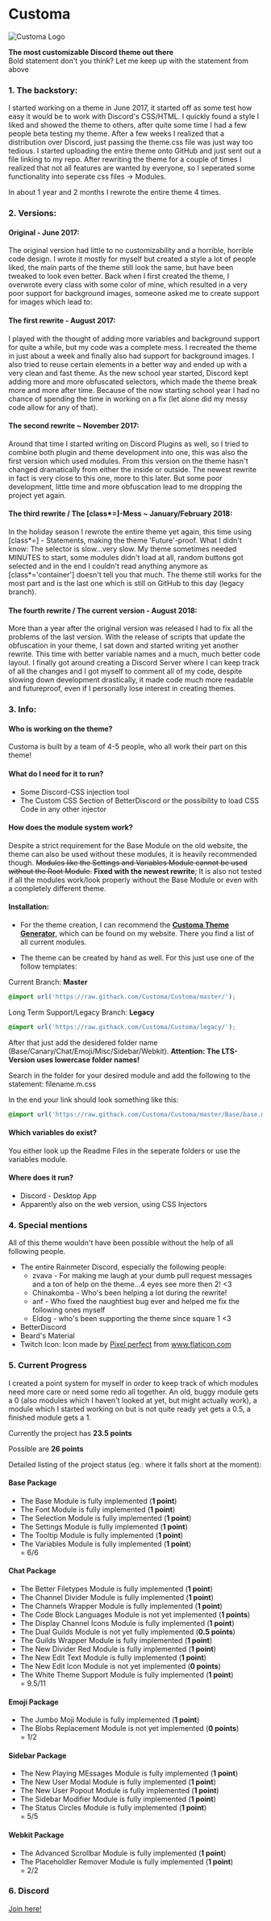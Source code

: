 # Customa

![Customa Logo](CustomaLogo.png)

**The most customizable Discord theme out there**<br/>
Bold statement don't you think? Let me keep up with the statement from above

### 1. The backstory:

I started working on a theme in June 2017, it started off as some test how easy it would be to work with Discord's CSS/HTML. I quickly found a style I liked and showed the theme to others, after quite some time I had a few people beta testing my theme. After a few weeks I realized that a distribution over Discord, just passing the theme.css file was just way too tedious. I started uploading the entire theme onto GitHub and just sent out a file linking to my repo. After rewriting the theme for a couple of times I realized that not all features are wanted by everyone, so I seperated some functionality into seperate css files -> Modules.

In about 1 year and 2 months I rewrote the entire theme 4 times.

### 2. Versions:

#### Original - June 2017:
The original version had little to no customizability and a horrible, horrible code design. I wrote it mostly for myself but created a style a lot of people liked, the main parts of the theme still look the same, but have been tweaked to look even better. Back when I first created the theme, I overwrote every class with some color of mine, which resulted in a very poor support for background images, someone asked me to create support for images which lead to:

#### The first rewrite - August 2017:
I played with the thought of adding more variables and background support for quite a while, but my code was a complete mess. I recreated the theme in just about a week and finally also had support for background images. I also tried to reuse certain elements in a better way and ended up with a very clean and fast theme. As the new school year started, Discord kept adding more and more obfuscated selectors, which made the theme break more and more after time. Because of the now starting school year I had no chance of spending the time in working on a fix (let alone did my messy code allow for any of that).

#### The second rewrite ~ November 2017:
Around that time I started writing on Discord Plugins as well, so I tried to combine both plugin and theme development into one, this was also the first version which used modules. From this version on the theme hasn't changed dramatically from either the inside or outside. The newest rewrite in fact is very close to this one, more to this later. But some poor development, little time and more obfuscation lead to me dropping the project yet again.

#### The third rewrite / The [class*=]-Mess ~ January/February 2018:
In the holiday season I rewrote the entire theme yet again, this time using [class*=] - Statements, making the theme 'Future'-proof. What I didn't know: The selector is slow...very slow. My theme sometimes needed MINUTES to start, some modules didn't load at all, random buttons got selected and in the end I couldn't read anything anymore as [class*='container'] doesn't tell you that much. The theme still works for the most part and is the last one which is still on GitHub to this day (legacy branch). 

#### The fourth rewrite / The current version - August 2018:
More than a year after the original version was released I had to fix all the problems of the last version. With the release of scripts that update the obfuscation in your theme, I sat down and started writing yet another rewrite. This time with better variable names and a much, much better code layout. I finally got around creating a Discord Server where I can keep track of all the changes and I got myself to comment all of my code, despite slowing down development drastically, it made code much more readable and futureproof, even if I personally lose interest in creating themes.

### 3. Info:

#### Who is working on the theme?
Customa is built by a team of 4-5 people, who all work their part on this theme!

#### What do I need for it to run?
* Some Discord-CSS injection tool
* The Custom CSS Section of BetterDiscord or the possibility to load CSS Code in any other injector

#### How does the module system work?
Despite a strict requirement for the Base Module on the old website, the theme can also be used without these modules, it is heavily recommended though. ~~Modules like the Settings and Variables Module cannot be used without the Root Module.~~ **Fixed with the newest rewrite**; It is also not tested if all the modules work/look properly without the Base Module or even with a completely different theme. 

#### Installation: 
* For the theme creation, I can recommend the **[Customa Theme Generator](https://ghostlydilemma.github.io/Discord-Tools/?gen=customaGenerator)**, which can be found on my website. There you find a list of all current modules.

* The theme can be created by hand as well. For this just use one of the follow templates:

Current Branch: **Master**
```CSS
@import url('https://raw.githack.com/Customa/Customa/master/');
```

Long Term Support/Legacy Branch: **Legacy**
```CSS
@import url('https://raw.githack.com/Customa/Customa/legacy/');
```

After that just add the desidered folder name (Base/Canary/Chat/Emoji/Misc/Sidebar/Webkit).
**Attention: The LTS-Version uses lowercase folder names!**

Search in the folder for your desired module and add the following to the statement: filename.m.css

In the end your link should look something like this:
```CSS
@import url('https://raw.githack.com/Customa/Customa/master/Base/base.m.css');
```

#### Which variables do exist?
You either look up the Readme Files in the seperate folders or use the variables module.

#### Where does it run?
* Discord - Desktop App
* Apparently also on the web version, using CSS Injectors

### 4. Special mentions
All of this theme wouldn't have been possible without the help of all following people.

* The entire Rainmeter Discord, especially the following people:
    * zvava - For making me laugh at your dumb pull request messages and a ton of help on the theme...4 eyes see more then 2! <3
    * Chinakomba - Who's been helping a lot during the rewrite!
    * anf - Who fixed the naughtiest bug ever and helped me fix the following ones myself
    * Eldog - who's been supporting the theme since square 1 <3
* BetterDiscord
* Beard's Material   
* Twitch Icon: Icon made by [Pixel perfect](https://icon54.com) from www.flaticon.com 

### 5. Current Progress

I created a point system for myself in order to keep track of which modules need more care or need some redo all together. An old, buggy module gets a 0 (also modules which I haven't looked at yet, but might actually work), a module which I started working on but is not quite ready yet gets a 0.5, a finished module gets a 1.

Currently the project has **23.5 points**

Possible are **26 points**

Detailed listing of the project status (eg.: where it falls short at the moment):
#### Base Package
* The Base Module is fully implemented (**1 point**)
* The Font Module is fully implemented (**1 point**)
* The Selection Module is fully implemented (**1 point**)
* The Settings Module is fully implemented (**1 point**)
* The Tooltip Module is fully implemented (**1 point**)
* The Variables Module is fully implemented (**1 point**)<br/>
= 6/6
#### Chat Package
* The Better Filetypes Module is fully implemented (**1 point**)
* The Channel Divider Module is fully implemented (**1 point**)
* The Channels Wrapper Module is fully implemented (**1 point**)
* The Code Block Languages Module is not yet implemented (**1 points**)
* The Display Channel Icons Module is fully implemented (**1 point**)
* The Dual Guilds Module is not yet fully implemented (**0.5 points**)
* The Guilds Wrapper Module is fully implemented (**1 point**)
* The New Divider Red Module is fully implemented (**1 point**)
* The New Edit Text Module is fully implemented (**1 point**)
* The New Edit Icon Module is not yet implemented (**0 points**)
* The White Theme Support Module is fully implemented (**1 point**)<br/>
= 9.5/11
#### Emoji Package
* The Jumbo Moji Module is fully implemented (**1 point**)
* The Blobs Replacement Module is not yet implemented (**0 points**)<br/>
= 1/2
#### Sidebar Package
* The New Playing MEssages Module is fully implemented (**1 point**)
* The New User Modal Module is fully implemented (**1 point**)
* The New User Popout Module is fully implemented (**1 point**)
* The Sidebar Modifier Module is fully implemented (**1 point**)
* The Status Circles Module is fully implemented (**1 point**)<br/>
= 5/5
#### Webkit Package
* The Advanced Scrollbar Module is fully implemented (**1 point**)
* The Placeholdler Remover Module is fully implemented (**1 point**)<br/>
= 2/2

### 6. Discord

[Join here!](http://discord.io/Customa)